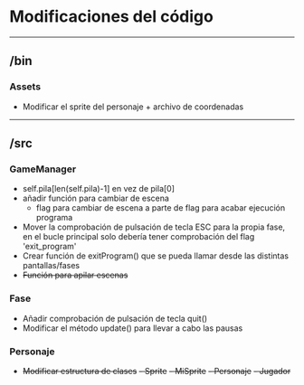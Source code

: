 
# Modificaciones del código

****

## /bin

### Assets
* Modificar el sprite del personaje + archivo de coordenadas

****

## /src

### GameManager
* self.pila[len(self.pila)-1] en vez de pila[0]
* añadir función para cambiar de escena
	- flag para cambiar de escena a parte de flag para acabar ejecución programa
* Mover la comprobación de pulsación de tecla ESC para la propia fase, en el bucle principal solo debería tener comprobación del flag 'exit_program'
* Crear función de exitProgram() que se pueda llamar desde las distintas pantallas/fases
* ~~Función para apilar escenas~~

### Fase
* Añadir comprobación de pulsación de tecla quit()
* Modificar el método update() para llevar a cabo las pausas


### Personaje
* ~~Modificar estructura de clases~~
	~~- Sprite~~
	~~- MiSprite~~
	~~- Personaje~~
	~~- Jugador~~

